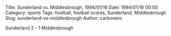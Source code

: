 Title: Sunderland vs. Middlesbrough, 1994/01/16
Date: 1994/01/16 00:00
Category: sports
Tags: football, football scores, Sunderland, Middlesbrough
Slug: sunderland-vs-middlesbrough
Author: carbonero


Sunderland 2 - 1 Middlesbrough
